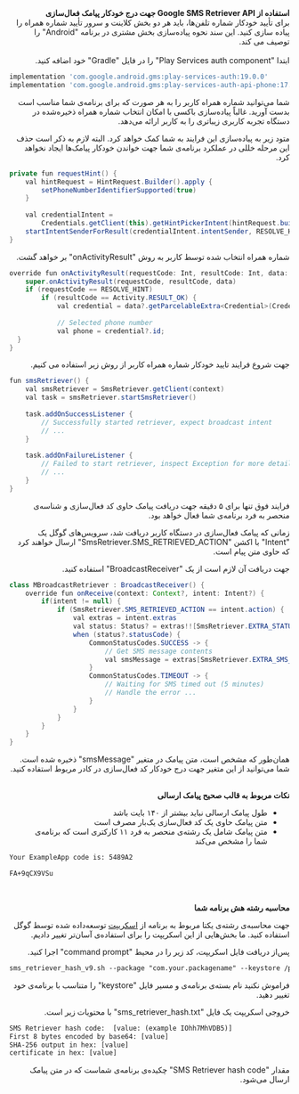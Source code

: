 <div dir="rtl"><b>استفاده از Google SMS Retriever API جهت درج خودکار پیامک فعال‌سازی</b></div>

<div dir="rtl">
برای تأیید خودکار شماره تلفن‌ها، باید هر دو بخش کلاینت و سرور تأیید شماره همراه را پیاده سازی کنید. این سند نحوه پیاده‌سازی بخش مشتری در برنامه "Android" را توصیف می کند.
</div>
<br>
<div dir="rtl">
ابتدا "Play Services auth component" را در فایل "Gradle" خود اضافه کنید.
</div>

```php
implementation 'com.google.android.gms:play-services-auth:19.0.0'  
implementation 'com.google.android.gms:play-services-auth-api-phone:17.5.0'
```
<div dir="rtl"> 
<p>
شما می‌توانید شماره همراه کاربر را به هر صورت که برای برنامه‌ی شما مناسب است بدست آورید.
غالباً پیاده‌سازی باکسی با امکان انتخاب شماره همراه ذخیره‌شده در دستگاه تجربه کاربری زیباتری را به کاربر ارائه می‌دهد.
</p>
<p>
متود زیر به پیاده‌سازی این فرایند به شما کمک خواهد کرد. البته لازم به ذکر است حذف این مرحله خللی در عملکرد برنامه‌ی شما جهت خواندن خودکار پیامک‌ها ایجاد نخواهد کرد.
</p>
</div>

```java
private fun requestHint() {  
	val hintRequest = HintRequest.Builder().apply { 
		setPhoneNumberIdentifierSupported(true)  
	}  
  
	val credentialIntent =	
		Credentials.getClient(this).getHintPickerIntent(hintRequest.build())  
	startIntentSenderForResult(credentialIntent.intentSender, RESOLVE_HINT, null, 0, 0, 0)  
}
```
<div dir="rtl">
<p> شماره همراه انتخاب شده توسط کاربر به روش "onActivityResult" بر خواهد گشت.<p/>
 </div>

```java
override fun onActivityResult(requestCode: Int, resultCode: Int, data: Intent?) {  
    super.onActivityResult(requestCode, resultCode, data)  
    if (requestCode == RESOLVE_HINT)  
        if (resultCode == Activity.RESULT_OK) {  
            val credential = data?.getParcelableExtra<Credential>(Credential.EXTRA_KEY)  
  
            // Selected phone number  
            val phone = credential?.id;  
  }  
}
```
<div dir="rtl">
<p> جهت شروع فرایند تایید خودکار شماره همراه کاربر از روش زیر استفاده می کنیم.</p>
</div>

```java
fun smsRetriever() {  
	val smsRetriever = SmsRetriever.getClient(context)  
	val task = smsRetriever.startSmsRetriever()  
  
	task.addOnSuccessListener {  
		// Successfully started retriever, expect broadcast intent  
		// ...  
	}  
  
	task.addOnFailureListener {  
		// Failed to start retriever, inspect Exception for more details 
		// ...  
	}  
}
```
<div dir="rtl">
<p>فرایند فوق تنها برای ۵ دقیقه جهت دریافت پیامک حاوی کد فعال‌سازی و شناسه‌ی منحصر به فرد برنامه‌ی شما فعال خواهد بود.</p>
</div>

<div dir="rtl">
<p>زمانی که پیامک فعال‌سازی در دستگاه کاربر دریافت  شد، سرویس‌های گوگل یک "Intent" با اکشن "SmsRetriever.SMS_RETRIEVED_ACTION" ارسال خواهند کرد که حاوی متن پیام است.</p>
<p> جهت دریافت آن لازم است از یک "BroadcastReceiver" استفاده کنید.</p>
</div>

```Java
class MBroadcastRetriever : BroadcastReceiver() {  
    override fun onReceive(context: Context?, intent: Intent?) {  
        if(intent != null) {  
            if (SmsRetriever.SMS_RETRIEVED_ACTION == intent.action) {  
                val extras = intent.extras  
                val status: Status? = extras!![SmsRetriever.EXTRA_STATUS] as Status  
                when (status?.statusCode) {  
                    CommonStatusCodes.SUCCESS -> {  
                        // Get SMS message contents  
                        val smsMessage = extras[SmsRetriever.EXTRA_SMS_MESSAGE] as String?  
                    }  
                    CommonStatusCodes.TIMEOUT -> {  
	                    // Waiting for SMS timed out (5 minutes)  
						// Handle the error ...  
					}  
                }  
            }  
        }  
    }  
}
```
<div dir="rtl">
همان‌طور که مشخص است، متن پیامک در متغیر "smsMessage" ذخیره شده است.
شما می‌توانید از این متغیر جهت درج خودکار کد فعال‌سازی در کادر مربوط استفاده کنید.
</div>
<br>
<div dir="rtl">
	<p><b>نکات مربوط به قالب صحیح پیامک ارسالی</b></p>
</div>
<div dir="rtl">
	<ul>
		<li>
			<span> طول پیامک ارسالی نباید بیشتر از ۱۴۰ بایت باشد</span>
		</li>
		<li>
			<span>متن پیامک حاوی یک کد فعال‌سازی یک‌بار مصرف است  </span>
		</li>
		<li>
			<span>متن پیامک شامل یک رشته‌ی منحصر به فرد ۱۱ کارکتری است که برنامه‌ی شما را مشخص می‌کند </span>
		</li>
	<ul>
</div>

```xml
Your ExampleApp code is: 5489A2

FA+9qCX9VSu
```
<br>
<div dir="rtl">
	<p><b>محاسبه رشته هش برنامه شما</b></p>
</div>
<div dir="rtl">
	<span>
	جهت محاسبه‌ی رشته‌ی یکتا مربوط به برنامه از <a href="">اسکریپت</a> توسعه‌داده شده توسط گوگل استفاده کنید.
	ما بخش‌هایی از این اسکریپت را برای استفاده‌ی آسان‌تر تغییر دادیم.
	</span>
</div>

<div dir="rtl">
	<p>
	پس‌از دریافت فایل اسکریپت، کد زیر را در محیط "command prompt" اجرا کنید.
	</p>
</div>

```xml
sms_retriever_hash_v9.sh --package "com.your.packagename" --keystore /path/to/your.keystore
```
<div dir="rtl">
	<p>فراموش نکنید نام بسته‌ی برنامه‌ی و مسیر فایل "keystore" را متناسب با برنامه‌ی خود تغییر دهید.</p>
</div>
<div dir="rtl">
	<p>خروجی اسکریپت یک فایل "sms_retriever_hash.txt" با محتویات زیر است.</p>
</div>

```xml
SMS Retriever hash code:  [value: (example IOhh7MhVDB5)]
First 8 bytes encoded by base64: [value]
SHA-256 output in hex: [value]
certificate in hex: [value]
```
<div dir="rtl">
	<p>مقدار "SMS Retriever hash code" چکیده‌ی برنامه‌ی شماست که در متن پیامک ارسال می‌شود.</p>
</div>
